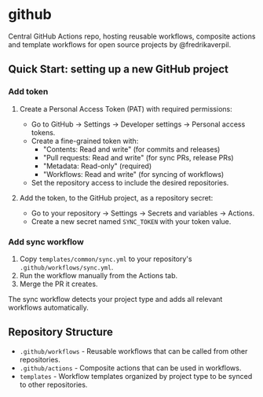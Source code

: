 # github

Central GitHub Actions repo, hosting reusable workflows, composite actions and
template workflows for open source projects by @fredrikaverpil.

## Quick Start: setting up a new GitHub project

### Add token

1. Create a Personal Access Token (PAT) with required permissions:

   - Go to GitHub → Settings → Developer settings → Personal access tokens.
   - Create a fine-grained token with:
     - "Contents: Read and write" (for commits and releases)
     - "Pull requests: Read and write" (for sync PRs, release PRs)
     - "Metadata: Read-only" (required)
     - "Workflows: Read and write" (for syncing of workflows)
   - Set the repository access to include the desired repositories.

1. Add the token, to the GitHub project, as a repository secret:

   - Go to your repository → Settings → Secrets and variables → Actions.
   - Create a new secret named `SYNC_TOKEN` with your token value.

### Add sync workflow

1. Copy `templates/common/sync.yml` to your repository's
   `.github/workflows/sync.yml`.
1. Run the workflow manually from the Actions tab.
1. Merge the PR it creates.

The sync workflow detects your project type and adds all relevant workflows
automatically.

## Repository Structure

- `.github/workflows` - Reusable workflows that can be called from other
  repositories.
- `.github/actions` - Composite actions that can be used in workflows.
- `templates` - Workflow templates organized by project type to be synced to
  other repositories.
